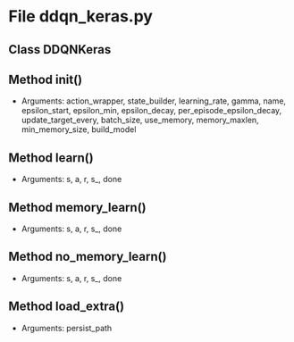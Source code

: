 # File ddqn_keras.py

## Class DDQNKeras

## Method __init__()

* Arguments: action_wrapper, state_builder, learning_rate, gamma, name, epsilon_start, epsilon_min, epsilon_decay, per_episode_epsilon_decay, update_target_every, batch_size, use_memory, memory_maxlen, min_memory_size, build_model

## Method learn()

* Arguments: s, a, r, s_, done

## Method memory_learn()

* Arguments: s, a, r, s_, done

## Method no_memory_learn()

* Arguments: s, a, r, s_, done

## Method load_extra()

* Arguments: persist_path

